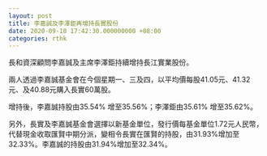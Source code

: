 ```yaml
---
layout: post
title: 李嘉誠及李澤鉅再增持長實股份
date: 2020-09-18 17:42:30.000000000 +08:00
categories: rthk
---
```


長和資深顧問李嘉誠及主席李澤鉅持續增持長江實業股份。

兩人透過李嘉誠基金會在今個星期一、三及四，以平均價每股41.05元、41.32元、及40.88元購入長實60萬股。

增持後，李嘉誠持股由35.54% 增至35.56%；李澤鉅由35.61% 增至35.62%。

另外，長實及李嘉誠基金會選擇以新基金單位，發行價每基金單位1.72元人民幣，代替現金收取匯賢中期分派，變相令長實在匯賢的持股，由31.93%增加至32.33%。李嘉誠的持股由31.94%增加至32.34%。
